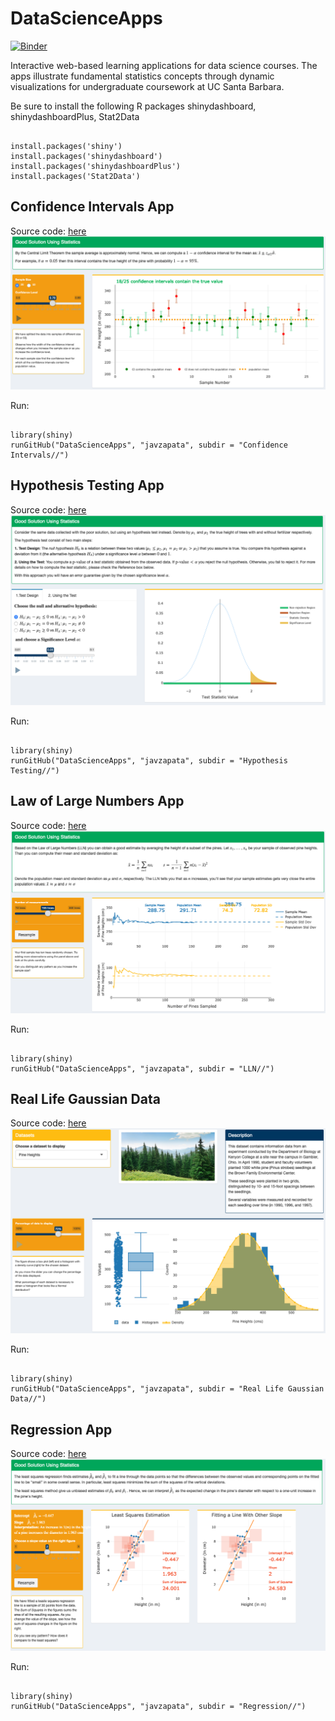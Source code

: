 # DataScienceApps

[![Binder](https://mybinder.org/badge_logo.svg)](https://mybinder.org/v2/gh/javzapata/DataScienceApps/master)

Interactive web-based learning applications for data science courses. 
The apps illustrate fundamental statistics concepts through dynamic visualizations for undergraduate coursework at UC Santa Barbara.

Be sure to install the following R packages shinydashboard, shinydashboardPlus, Stat2Data

<pre><code>
install.packages('shiny')
install.packages('shinydashboard')
install.packages('shinydashboardPlus')
install.packages('Stat2Data')
</code></pre>

## Confidence Intervals App
Source code: [here](https://github.com/javzapata/DataScienceApps/tree/master/Confidence%20Intervals)
![Confidence Intervals App](https://github.com/javzapata/DataScienceApps/blob/master/screenshots/screenshots_Confidence%20Intervals.png)


Run: 
<pre><code>
library(shiny)
runGitHub("DataScienceApps", "javzapata", subdir = "Confidence Intervals//")
</code></pre>

## Hypothesis Testing App
Source code: [here](https://github.com/javzapata/DataScienceApps/tree/master/Hypothesis%20Testing)
![Hypothesis Testing App](https://github.com/javzapata/DataScienceApps/blob/master/screenshots/screenshot_hypothesis_testing.png)


Run: 
<pre><code>
library(shiny)
runGitHub("DataScienceApps", "javzapata", subdir = "Hypothesis Testing//")
</code></pre>

## Law of Large Numbers App
Source code: [here](https://github.com/javzapata/DataScienceApps/tree/master/LLN)
![Law of Large Numbers App](https://github.com/javzapata/DataScienceApps/blob/master/screenshots/screenshots_law_of_large_numbers.png)

Run: 
<pre><code>
library(shiny)
runGitHub("DataScienceApps", "javzapata", subdir = "LLN//")
</code></pre>

## Real Life Gaussian Data
Source code: [here](https://github.com/javzapata/DataScienceApps/tree/master/Real%20Life%20Gaussian%20Data)
![Real Life Gaussian Data](https://github.com/javzapata/DataScienceApps/blob/master/screenshots/screenshots_real_life_gaussian.png)

Run: 
<pre><code>
library(shiny)
runGitHub("DataScienceApps", "javzapata", subdir = "Real Life Gaussian Data//")
</code></pre>

## Regression App
Source code: [here](https://github.com/javzapata/DataScienceApps/tree/master/Regression)
![Regression App](https://github.com/javzapata/DataScienceApps/blob/master/screenshots/screenshots_regression.png)

Run: 
<pre><code>
library(shiny)
runGitHub("DataScienceApps", "javzapata", subdir = "Regression//")
</code></pre>
